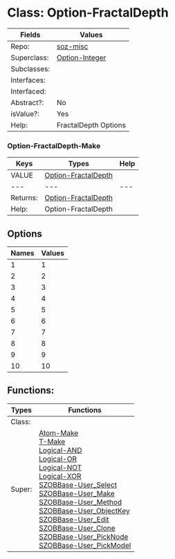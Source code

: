 
# Class:	Option-FractalDepth

| Fields | Values |
| --------- | --------- |
| Repo: | [soz-misc](/repos/soz-misc.html) |
| Superclass: | [Option-Integer](Option-Integer.html) |
| Subclasses: |  |
| Interfaces: |  |
| Interfaced: |  |
| Abstract?: | No |
| isValue?: | Yes |
| Help: | FractalDepth Options |

### Option-FractalDepth-Make

| Keys | Types | Help |
| --------- | --------- | --------- |
| VALUE | [Option-FractalDepth](Option-FractalDepth.html) |  |
| --- | --- | --- |
| Returns: | [Option-FractalDepth](Option-FractalDepth.html) |
| Help: | Option-FractalDepth |


## Options

| Names | Values |
| --------- | --------- |
| 1 | 1 |
| 2 | 2 |
| 3 | 3 |
| 4 | 4 |
| 5 | 5 |
| 6 | 6 |
| 7 | 7 |
| 8 | 8 |
| 9 | 9 |
| 10 | 10 |

## Functions:

| Types | Functions |
| --------- | --------- |
| Class: |  |
| Super: | [Atom-Make](Atom.html) <br> [T-Make](T.html) <br> [Logical-AND](Logical.html) <br> [Logical-OR](Logical.html) <br> [Logical-NOT](Logical.html) <br> [Logical-XOR](Logical.html) <br> [SZOBBase-User_Select](SZOBBase.html) <br> [SZOBBase-User_Make](SZOBBase.html) <br> [SZOBBase-User_Method](SZOBBase.html) <br> [SZOBBase-User_ObjectKey](SZOBBase.html) <br> [SZOBBase-User_Edit](SZOBBase.html) <br> [SZOBBase-User_Clone](SZOBBase.html) <br> [SZOBBase-User_PickNode](SZOBBase.html) <br> [SZOBBase-User_PickModel](SZOBBase.html) |


